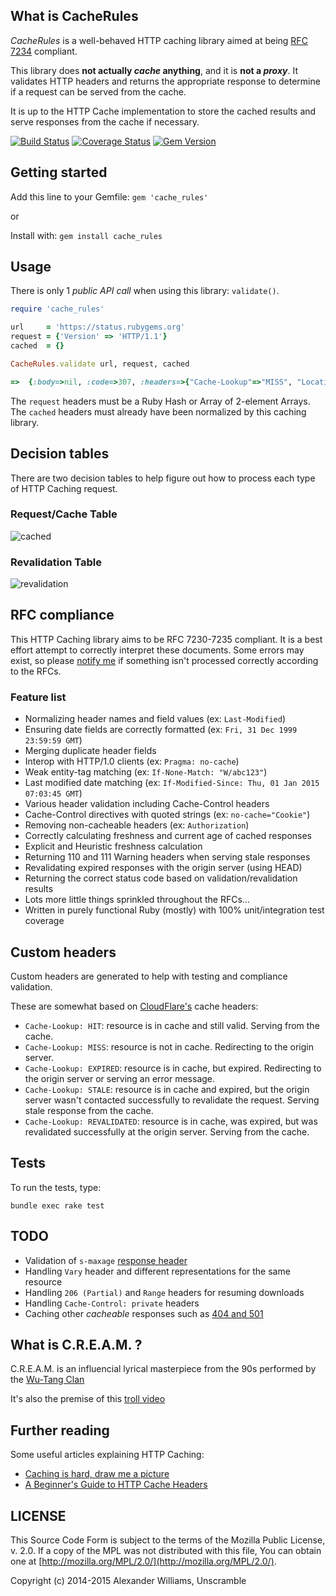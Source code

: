 ## What is CacheRules

_CacheRules_ is a well-behaved HTTP caching library aimed at being [RFC 7234](https://tools.ietf.org/html/rfc7234) compliant.

This library does **not actually _cache_ anything**, and it is **not a _proxy_**.
It validates HTTP headers and returns the appropriate response to determine
if a request can be served from the cache.

It is up to the HTTP Cache implementation to store the cached results
and serve responses from the cache if necessary.

[![Build Status](https://travis-ci.org/aw/CacheRules.svg?branch=master)](https://travis-ci.org/aw/CacheRules) [![Coverage Status](https://coveralls.io/repos/aw/CacheRules/badge.svg?branch=master)](https://coveralls.io/r/aw/CacheRules?branch=master) [![Gem Version](https://badge.fury.io/rb/cache_rules.svg)](http://badge.fury.io/rb/cache_rules)

## Getting started

Add this line to your Gemfile: `gem 'cache_rules'`

  or

Install with: `gem install cache_rules`

## Usage

There is only 1 _public API call_ when using this library: `validate()`.

```ruby
require 'cache_rules'

url     = 'https://status.rubygems.org'
request = {'Version' => 'HTTP/1.1'}
cached  = {}

CacheRules.validate url, request, cached

=>  {:body=>nil, :code=>307, :headers=>{"Cache-Lookup"=>"MISS", "Location"=>"https://status.rubygems.org"}}
```

The `request` headers must be a Ruby Hash or Array of 2-element Arrays.
The `cached` headers must already have been normalized by this caching library.

## Decision tables

There are two decision tables to help figure out how to process each type of
HTTP Caching request.

### Request/Cache Table

![cached](https://cloud.githubusercontent.com/assets/153401/7445031/9d64eb2c-f190-11e4-8938-44a443f9bec3.png)

### Revalidation Table

![revalidation](https://cloud.githubusercontent.com/assets/153401/7445040/09c747ba-f191-11e4-8b9c-a8b26709fb99.png)

## RFC compliance

This HTTP Caching library aims to be RFC 7230-7235 compliant. It is a best
effort attempt to correctly interpret these documents. Some errors may exist,
so please [notify me](https://github.com/aw/CacheRules/issues/new) if something isn't processed correctly according to the RFCs.

### Feature list

  * Normalizing header names and field values (ex: `Last-Modified`)
  * Ensuring date fields are correctly formatted (ex: `Fri, 31 Dec 1999 23:59:59 GMT`)
  * Merging duplicate header fields
  * Interop with HTTP/1.0 clients (ex: `Pragma: no-cache`)
  * Weak entity-tag matching (ex: `If-None-Match: "W/abc123"`)
  * Last modified date matching (ex: `If-Modified-Since: Thu, 01 Jan 2015 07:03:45 GMT`)
  * Various header validation including Cache-Control headers
  * Cache-Control directives with quoted strings (ex: `no-cache="Cookie"`)
  * Removing non-cacheable headers (ex: `Authorization`)
  * Correctly calculating freshness and current age of cached responses
  * Explicit and Heuristic freshness calculation
  * Returning 110 and 111 Warning headers when serving stale responses
  * Revalidating expired responses with the origin server (using HEAD)
  * Returning the correct status code based on validation/revalidation results
  * Lots more little things sprinkled throughout the RFCs...
  * Written in purely functional Ruby (mostly) with 100% unit/integration test coverage

## Custom headers

Custom headers are generated to help with testing and compliance validation.

These are somewhat based on [CloudFlare's](https://support.cloudflare.com/hc/en-us/articles/200168266-What-do-the-various-CloudFlare-cache-responses-HIT-Expired-etc-mean-) cache headers:

  * `Cache-Lookup: HIT`: resource is in cache and still valid. Serving from the cache.
  * `Cache-Lookup: MISS`: resource is not in cache. Redirecting to the origin server.
  * `Cache-Lookup: EXPIRED`: resource is in cache, but expired. Redirecting to the origin server or serving an error message.
  * `Cache-Lookup: STALE`: resource is in cache and expired, but the origin server wasn't contacted successfully to revalidate the request. Serving stale response from the cache.
  * `Cache-Lookup: REVALIDATED`: resource is in cache, was expired, but was revalidated successfully at the origin server. Serving from the cache.

## Tests

To run the tests, type:

  `bundle exec rake test`

## TODO

  * Validation of `s-maxage` [response header](https://tools.ietf.org/html/rfc7234#section-5.2.2.9)
  * Handling `Vary` header and different representations for the same resource
  * Handling `206 (Partial)` and `Range` headers for resuming downloads
  * Handling `Cache-Control: private` headers
  * Caching other _cacheable_ responses such as [404 and 501](https://tools.ietf.org/html/rfc7231#section-6.1)

## What is C.R.E.A.M. ?

C.R.E.A.M. is an influencial lyrical masterpiece from the 90s performed by the [Wu-Tang Clan](https://www.youtube.com/watch?v=PBwAxmrE194)

It's also the premise of this [troll video](http://cacheruleseverythingaround.me/)

## Further reading

Some useful articles explaining HTTP Caching:

  * [Caching is hard, draw me a picture](http://www.bizcoder.com/caching-is-hard-draw-me-a-picture)
  * [A Beginner's Guide to HTTP Cache Headers](http://www.mobify.com/blog/beginners-guide-to-http-cache-headers/)

## LICENSE

This Source Code Form is subject to the terms of the Mozilla Public
License, v. 2.0. If a copy of the MPL was not distributed with this
file, You can obtain one at [http://mozilla.org/MPL/2.0/](http://mozilla.org/MPL/2.0/).

Copyright (c) 2014-2015 Alexander Williams, Unscramble
